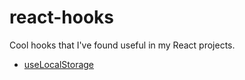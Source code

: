 # react-hooks
Cool hooks that I've found useful in my React projects.
- [useLocalStorage](./useLocalStorage)

